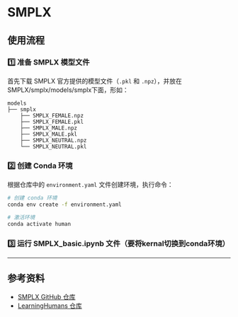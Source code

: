# SMPLX 

## 使用流程

### 1️⃣ 准备 SMPLX 模型文件

首先下载 SMPLX 官方提供的模型文件（`.pkl` 和 `.npz`），并放在SMPLX/smplx/models/smplx下面，形如：
```
models 
├── smplx 
    ├── SMPLX_FEMALE.npz 
    ├── SMPLX_FEMALE.pkl 
    ├── SMPLX_MALE.npz 
    ├── SMPLX_MALE.pkl 
    ├── SMPLX_NEUTRAL.npz 
    └── SMPLX_NEUTRAL.pkl
```
### 2️⃣ 创建 Conda 环境

根据仓库中的 `environment.yaml` 文件创建环境，执行命令：

```bash
# 创建 conda 环境
conda env create -f environment.yaml

# 激活环境
conda activate human
```
### 3️⃣ 运行 SMPLX_basic.ipynb 文件（要将kernal切换到conda环境）

---
## 参考资料

- [SMPLX GitHub 仓库](https://github.com/vchoutas/smplx)  
- [LearningHumans 仓库](https://github.com/IsshikiHugh/LearningHumans) 
